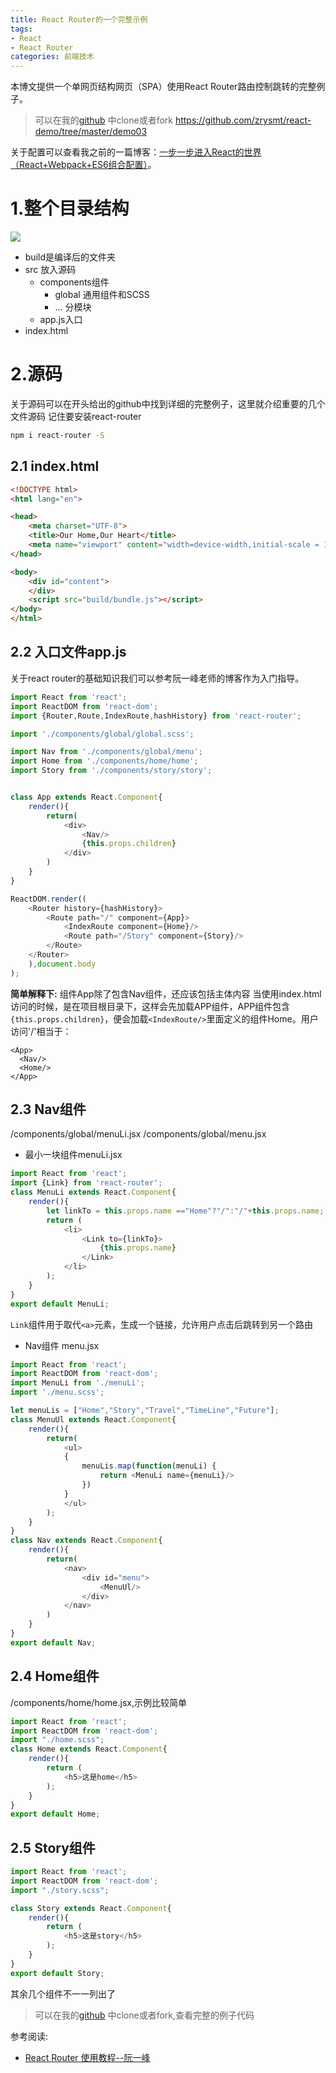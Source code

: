 ```yaml
---
title: React Router的一个完整示例
tags:    
- React
- React Router   
categories: 前端技术
---
```

本博文提供一个单网页结构网页（SPA）使用React Router路由控制跳转的完整例子。
> 可以在我的[github](https://github.com/zrysmt/react-demo/tree/master/demo03) 中clone或者fork
  https://github.com/zrysmt/react-demo/tree/master/demo03

关于配置可以查看我之前的一篇博客：[一步一步进入React的世界（React+Webpack+ES6组合配置）](https://zrysmt.github.io/2016/10/31/%E4%B8%80%E6%AD%A5%E4%B8%80%E6%AD%A5%E8%BF%9B%E5%85%A5React%E7%9A%84%E4%B8%96%E7%95%8C%EF%BC%88React+Webpack+ES6%E7%BB%84%E5%90%88%EF%BC%89/)。
# 1.整个目录结构
![](https://raw.githubusercontent.com/zrysmt/mdPics/master/react/1.png)
- build是编译后的文件夹
- src 放入源码
  + components组件
     + global 通用组件和SCSS
	 + ... 分模块
  + app.js入口
- index.html 

# 2.源码
关于源码可以在开头给出的github中找到详细的完整例子，这里就介绍重要的几个文件源码
记住要安装react-router

```bash
npm i react-router -S
```
## 2.1 index.html

```html
<!DOCTYPE html>
<html lang="en">

<head>
    <meta charset="UTF-8">
    <title>Our Home,Our Heart</title>
    <meta name="viewport" content="width=device-width,initial-scale = 1.0,user-scalable=no">
</head>

<body>
    <div id="content">
    </div>
    <script src="build/bundle.js"></script>
</body>
</html>
```
## 2.2 入口文件app.js
关于react router的基础知识我们可以参考阮一峰老师的博客作为入门指导。

```javascript
import React from 'react';
import ReactDOM from 'react-dom';
import {Router,Route,IndexRoute,hashHistory} from 'react-router';

import './components/global/global.scss';

import Nav from './components/global/menu';
import Home from './components/home/home';
import Story from './components/story/story';


class App extends React.Component{
	render(){
		return(
			<div>	
				<Nav/>
				{this.props.children}
			</div>				
		)
	}
}

ReactDOM.render((
	<Router history={hashHistory}>
		<Route path="/" component={App}>
			<IndexRoute component={Home}/>
			<Route path="/Story" component={Story}/>
		</Route>
	</Router>
	),document.body
);
```
**简单解释下:**
组件App除了包含Nav组件，还应该包括主体内容
当使用index.html访问的时候，是在项目根目录下，这样会先加载APP组件，APP组件包含`{this.props.children}`，便会加载`<IndexRoute/>`里面定义的组件Home。用户访问'/'相当于：

```
<App>
  <Nav/>
  <Home/>
</App>
```

## 2.3 Nav组件
/components/global/menuLi.jsx
/components/global/menu.jsx

- 最小一块组件menuLi.jsx

```javascript
import React from 'react';
import {Link} from 'react-router';
class MenuLi extends React.Component{
	render(){
		let linkTo = this.props.name =="Home"?"/":"/"+this.props.name;
		return (
			<li>
				<Link to={linkTo}>
					{this.props.name}
				</Link>
			</li>
		);
	}
}
export default MenuLi;
```
`Link`组件用于取代`<a>`元素，生成一个链接，允许用户点击后跳转到另一个路由
- Nav组件 menu.jsx

```javascript
import React from 'react';
import ReactDOM from 'react-dom';
import MenuLi from './menuLi';
import './menu.scss';

let menuLis = ["Home","Story","Travel","TimeLine","Future"];
class MenuUl extends React.Component{
	render(){
		return(
			<ul>
			{
				menuLis.map(function(menuLi) {
				    return <MenuLi name={menuLi}/>
				})
			}
			</ul>
		);	
	}
} 
class Nav extends React.Component{
	render(){
		return(
			<nav>
				<div id="menu">
					<MenuUl/>			
				</div>
			</nav>
		)
	}
}
export default Nav;
```
## 2.4 Home组件
/components/home/home.jsx,示例比较简单

```javascript
import React from 'react';
import ReactDOM from 'react-dom';
import "./home.scss";
class Home extends React.Component{
	render(){
		return (
			<h5>这是home</h5>
		);
	}
}
export default Home;
```
## 2.5 Story组件

```javascript
import React from 'react';
import ReactDOM from 'react-dom';
import "./story.scss";

class Story extends React.Component{
	render(){
		return (
			<h5>这是story</h5>
		);
	}
}
export default Story;
```
其余几个组件不一一列出了

> 可以在我的[github](https://github.com/zrysmt/react-demo/tree/master/demo03) 中clone或者fork,查看完整的例子代码

参考阅读:

- [React Router 使用教程--阮一峰](http://www.ruanyifeng.com/blog/2016/05/react_router.html?utm_source=tool.lu)